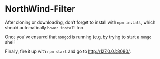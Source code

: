 # NorthWind-Filter

After cloning or downloading, don't forget to install with `npm install`, which should automatically `bower install` too.

Once you've ensured that `mongod` is running (e.g. by trying to start a `mongo` shell)

Finally, fire it up with `npm start` and go to http://127.0.0.1:8080/.
